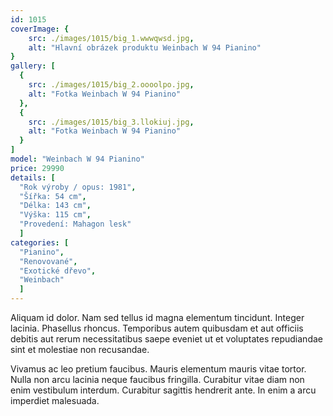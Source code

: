 ```yaml
---
id: 1015
coverImage: {
    src: ./images/1015/big_1.wwwqwsd.jpg,
    alt: "Hlavní obrázek produktu Weinbach W 94 Pianino"
}
gallery: [
  {
    src: ./images/1015/big_2.oooolpo.jpg,
    alt: "Fotka Weinbach W 94 Pianino"
  },
  {
    src: ./images/1015/big_3.llokiuj.jpg,
    alt: "Fotka Weinbach W 94 Pianino"
  }
]
model: "Weinbach W 94 Pianino"
price: 29990
details: [
  "Rok výroby / opus: 1981",
  "Šířka: 54 cm",
  "Délka: 143 cm",
  "Výška: 115 cm",
  "Provedení: Mahagon lesk"
  ]
categories: [
  "Pianino",
  "Renovované",
  "Exotické dřevo",
  "Weinbach"
  ]
---
```


Aliquam id dolor. Nam sed tellus id magna elementum tincidunt. Integer lacinia. Phasellus rhoncus. Temporibus autem quibusdam et aut officiis debitis aut rerum necessitatibus saepe eveniet ut et voluptates repudiandae sint et molestiae non recusandae.

Vivamus ac leo pretium faucibus. Mauris elementum mauris vitae tortor. Nulla non arcu lacinia neque faucibus fringilla. Curabitur vitae diam non enim vestibulum interdum. Curabitur sagittis hendrerit ante. In enim a arcu imperdiet malesuada.